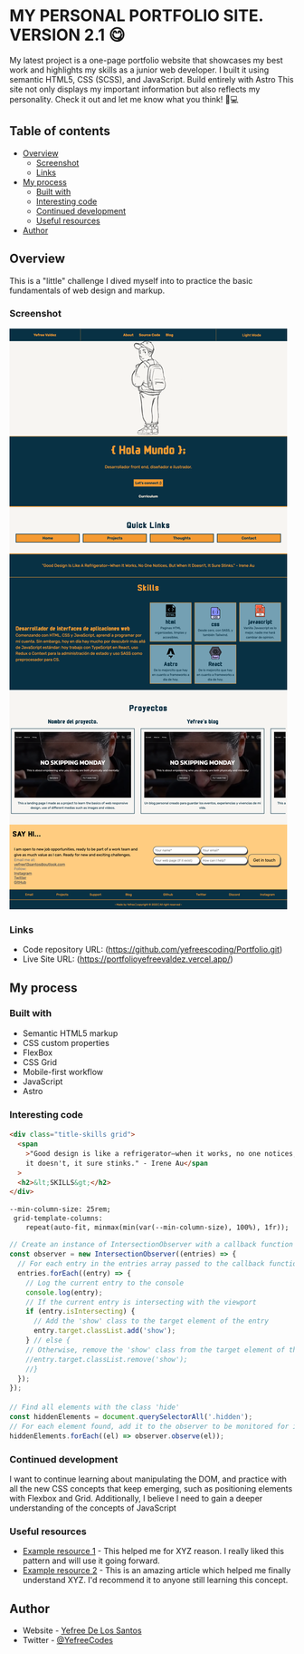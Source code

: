 # MY PERSONAL PORTFOLIO SITE. VERSION 2.1 😋

My latest project is a one-page portfolio website that showcases my best work and highlights my skills as a junior web developer. I built it using semantic HTML5, CSS (SCSS), and JavaScript. Build entirely with Astro This site not only displays my important information but also reflects my personality. Check it out and let me know what you think! 🌟💻

## Table of contents

- [Overview](#overview)
  - [Screenshot](#screenshot)
  - [Links](#links)
- [My process](#my-process)
  - [Built with](#built-with)
  - [Interesting code](#what-i-learned)
  - [Continued development](#continued-development)
  - [Useful resources](#useful-resources)
- [Author](#author)

## Overview

This is a "little" challenge I dived myself into to practice the basic fundamentals of web design and markup.

### Screenshot

![](screenshots/desktop.png)

### Links

- Code repository URL: (https://github.com/yefreescoding/Portfolio.git)
- Live Site URL: (https://portfolioyefreevaldez.vercel.app/)

## My process

### Built with

- Semantic HTML5 markup
- CSS custom properties
- FlexBox
- CSS Grid
- Mobile-first workflow
- JavaScript
- Astro

### Interesting code

```html
<div class="title-skills grid">
  <span
    >"Good design is like a refrigerator—when it works, no one notices, but when
    it doesn't, it sure stinks." - Irene Au</span
  >
  <h2>&lt;SKILLS&gt;</h2>
</div>
```

```css(scss)
--min-column-size: 25rem;
 grid-template-columns:
    repeat(auto-fit, minmax(min(var(--min-column-size), 100%), 1fr));
```

```js
// Create an instance of IntersectionObserver with a callback function as a parameter
const observer = new IntersectionObserver((entries) => {
  // For each entry in the entries array passed to the callback function
  entries.forEach((entry) => {
    // Log the current entry to the console
    console.log(entry);
    // If the current entry is intersecting with the viewport
    if (entry.isIntersecting) {
      // Add the 'show' class to the target element of the entry
      entry.target.classList.add('show');
    } // else {
    // Otherwise, remove the 'show' class from the target element of the entry
    //entry.target.classList.remove('show');
    //}
  });
});

// Find all elements with the class 'hide'
const hiddenElements = document.querySelectorAll('.hidden');
// For each element found, add it to the observer to be monitored for intersection
hiddenElements.forEach((el) => observer.observe(el));
```

### Continued development

I want to continue learning about manipulating the DOM, and practice with all the new CSS concepts that keep emerging, such as positioning elements with Flexbox and Grid. Additionally, I believe I need to gain a deeper understanding of the concepts of JavaScript

### Useful resources

- [Example resource 1](https://www.example.com) - This helped me for XYZ reason. I really liked this pattern and will use it going forward.
- [Example resource 2](https://www.example.com) - This is an amazing article which helped me finally understand XYZ. I'd recommend it to anyone still learning this concept.

## Author

- Website - [Yefree De Los Santos](https://www.your-site.com)
- Twitter - [@YefreeCodes](https://twitter.com/YefreeCodes)
